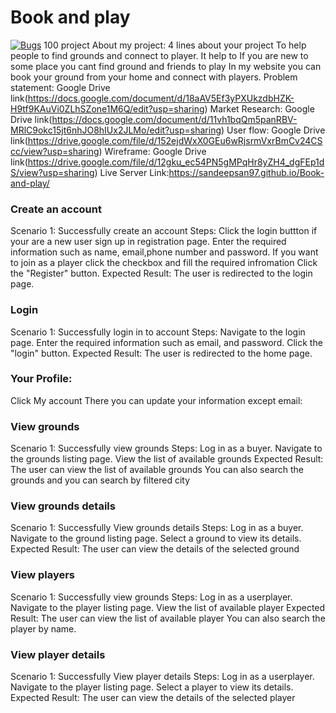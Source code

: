 # Book and play
[![Bugs](https://sonarcloud.io/api/project_badges/measure?project=fssa-batch3_sandeep.prakash__web_project&metric=bugs)](https://sonarcloud.io/summary/new_code?id=fssa-batch3_sandeep.prakash__web_project)
 100 project
About my project: 4 lines about your project
To help people to find grounds and connect to player.
 It help to If you are new to some place you cant find ground and friends to play 
 In my website you can book your ground from your home and connect with players.
Problem statement: Google Drive link(https://docs.google.com/document/d/18aAV5Ef3yPXUkzdbHZK-H9tf9KAuVi0ZLhSZone1M6Q/edit?usp=sharing)
Market Research: Google Drive link(https://docs.google.com/document/d/11vh1bqQm5panRBV-MRlC9okc15jt6nhJO8hIUx2JLMo/edit?usp=sharing)
User flow: Google Drive link(https://drive.google.com/file/d/152ejdWxX0GEu6wRjsrmVxrBmCv24CScc/view?usp=sharing)
Wireframe: Google Drive link(https://drive.google.com/file/d/12gku_ec54PN5gMPqHr8yZH4_dgFEp1dS/view?usp=sharing)
Live Server Link:https://sandeepsan97.github.io/Book-and-play/




### Create an account
Scenario 1: Successfully create an account
Steps:
Click the login buttton if your are a new user sign up in registration page.
Enter the required information such as name, email,phone number and password.
If you want to join as a player click the checkbox and fill the required infromation
Click the "Register" button.
Expected Result:
The user is redirected to the login page.

### Login
Scenario 1: Successfully login in to account
Steps:
Navigate to the login page.
Enter the required information such as email, and password.
Click the "login" button.
Expected Result:
The user is redirected to the home page.


### Your Profile:
Click My account 
There you can update your information except email:


### View grounds
Scenario 1: Successfully view grounds
Steps:
Log in as a buyer.
Navigate to the grounds listing page.
View the list of available grounds
Expected Result:
The user can view the list of available grounds
 You can also search the grounds and you can search by filtered city





### View grounds details
Scenario 1: Successfully 
View grounds details
Steps:
Log in as a buyer.
Navigate to the ground listing page.
Select a ground to view its details.
Expected Result:
The user can view the details of the selected ground

### View players
Scenario 1: Successfully view grounds
Steps:
Log in as a userplayer.
Navigate to the player listing page.
View the list of available player
Expected Result:
The user can view the list of available player
 You can also search the player by name.

### View player details
Scenario 1: Successfully 
View player details
Steps:
Log in as a userplayer.
Navigate to the player listing page.
Select a player to view its details.
Expected Result:
The user can view the details of the selected player



